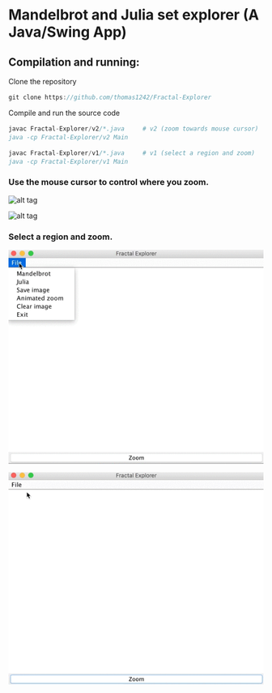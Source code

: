 # Mandelbrot and Julia set explorer (A Java/Swing App)
<!-- ## Coursework from Dave Small's Intro to Digital Arts & Sciences. -->

## Compilation and running:

Clone the repository
```javascript
git clone https://github.com/thomas1242/Fractal-Explorer      
```

Compile and run the source code
```javascript
javac Fractal-Explorer/v2/*.java     # v2 (zoom towards mouse cursor)
java -cp Fractal-Explorer/v2 Main 
```
```javascript
javac Fractal-Explorer/v1/*.java     # v1 (select a region and zoom)
java -cp Fractal-Explorer/v1 Main    
```


### Use the mouse cursor to control where you zoom.


 ![alt tag](images/demo_10.gif)
 
 
 ![alt tag](images/zoomoutjulia.gif)



### Select a region and zoom.

 ![alt tag](images/mandelbrot.gif)
 
 ![alt tag](images/julia.gif)
